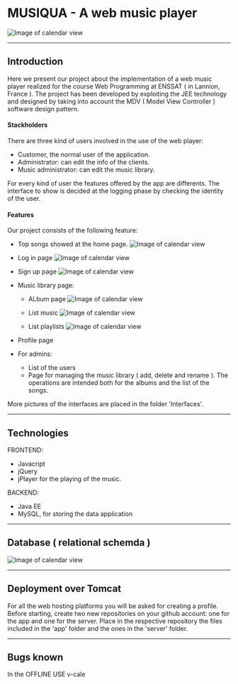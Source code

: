 # MUSIQUA - A web music player

 ![Image of calendar view](https://github.com/AAsmaou/ProjetJEETeam01/blob/main/Interfaces/home.png)
 
---

## Introduction

Here we present our project about the implementation of a web music player realized for the course Web Programming at ENSSAT ( in Lannion, France ). The project has been developed by exploiting the JEE technology and designed by taking into account the MDV ( Model View Controller ) software design pattern.

#### Stackholders
There are three kind of users involved in the use of the web player:
* Customer, the normal user of the application. 
* Administrator: can edit the info of the clients.
* Music administrator: can edit the music library.

For every kind of user the features offered by the app are differents. The interface to show is decided at the logging phase by checking the identity of the user. 

#### Features
Our project consists of the following feature:
* Top songs showed at the home page.
![Image of calendar view](https://github.com/AAsmaou/ProjetJEETeam01/blob/main/Interfaces/topsongs.png)
* Log in page
  ![Image of calendar view]( https://github.com/AAsmaou/ProjetJEETeam01/blob/main/Interfaces/login.png)
* Sign up page
 ![Image of calendar view](https://github.com/AAsmaou/ProjetJEETeam01/blob/main/Interfaces/signup.png)
* Music library page:
  * ALbum page
  ![Image of calendar view](https://github.com/AAsmaou/ProjetJEETeam01/blob/main/Interfaces/Client%20interface/albumClient.png)
  
   * List music
   ![Image of calendar view](https://github.com/AAsmaou/ProjetJEETeam01/blob/main/Interfaces/Client%20interface/listmusicClient.png)
 
   * List playlists
    ![Image of calendar view](https://github.com/AAsmaou/ProjetJEETeam01/blob/main/Interfaces/Client%20interface/myplaylistClient.png)
    
* Profile page
* For admins:
  * List of the users
  * Page for managing the music library ( add, delete and rename ). The operations are intended both for the albums and the list of the songs. 

More pictures of the interfaces are placed in the folder 'Interfaces'.


---

## Technologies
FRONTEND:
* Javacript
* jQuery
* jPlayer for the playing of the music. 

BACKEND:
* Java EE
* MySQL, for storing the data application

---


## Database ( relational schemda )
![Image of calendar view](https://github.com/AAsmaou/ProjetJEETeam01/blob/main/DBB/relational%20diagram.png)


---

## Deployment over Tomcat
For all the web hosting platforms you will be asked for creating a profile. 
Before starting, create two new repositories on your github account: one for the app and one for the server. Place in the respective repository the files included in the 'app' folder and the ones in the 'server' folder.  


---

## Bugs known

In the OFFLINE USE v-cale
